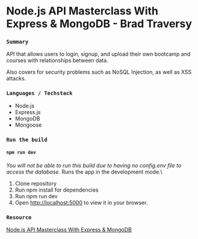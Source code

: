 
# Node.js API Masterclass With Express & MongoDB - Brad Traversy

### `Summary`

API that allows users to login, signup, and upload their own bootcamp and courses with relationships between data.

Also covers for security problems such as NoSQL Injection, as well as XSS attacks.

### `Languages / Techstack`

- Node.js
- Express.js
- MongoDB
- Mongoose

### `Run the build`

#### `npm run dev`
*You will not be able to run this build due to having no config.env file to access the database.*
Runs the app in the development mode.\
1. Clone repository
2. Run npm install for dependencies
3. Run npm run dev
2. Open [http://localhost:5000](http://localhost:5000) to view it in your browser.

### `Resource`
[Node.js API Masterclass With Express & MongoDB](https://www.udemy.com/course/nodejs-api-masterclass/)
